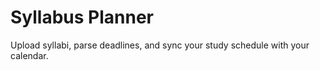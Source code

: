 # Syllabus Planner

Upload syllabi, parse deadlines, and sync your study schedule with your calendar.